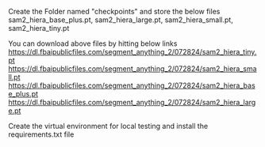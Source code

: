 Create the Folder named "checkpoints" and store the below files
sam2_hiera_base_plus.pt, sam2_hiera_large.pt, sam2_hiera_small.pt, sam2_hiera_tiny.pt

You can download above files by hitting below links
https://dl.fbaipublicfiles.com/segment_anything_2/072824/sam2_hiera_tiny.pt
https://dl.fbaipublicfiles.com/segment_anything_2/072824/sam2_hiera_small.pt
https://dl.fbaipublicfiles.com/segment_anything_2/072824/sam2_hiera_base_plus.pt
https://dl.fbaipublicfiles.com/segment_anything_2/072824/sam2_hiera_large.pt

Create the virtual environment for local testing and install the requirements.txt file
